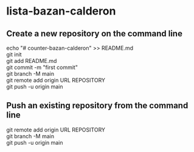 # lista-bazan-calderon

## Create a new repository on the command line

echo "# counter-bazan-calderon" >> README.md\
git init\
git add README.md\
git commit -m "first commit"\
git branch -M main\
git remote add origin URL REPOSITORY\
git push -u origin main

## Push an existing repository from the command line

git remote add origin URL REPOSITORY\
git branch -M main\
git push -u origin main

